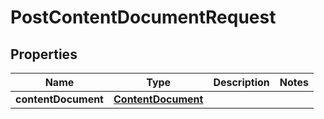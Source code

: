 
# PostContentDocumentRequest

## Properties
Name | Type | Description | Notes
------------ | ------------- | ------------- | -------------
**contentDocument** | [**ContentDocument**](ContentDocument.md) |  | 



